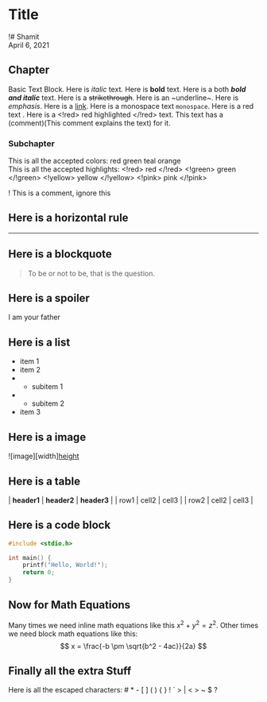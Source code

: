 # Title

!# Shamit <br> April 6, 2021

## Chapter

Basic Text Block. Here is *italic* text. Here is **bold** text. Here is a both ***bold and italic*** text. Here is a ~~strikethrough~~. Here is an ~underline~. Here is <em>emphasis</em>. Here is a [link](https://www.example.com). Here is a monospace text `monospace`. Here is a <red> red text </red>. Here is a <!red> red highlighted </!red> text. This text has a (comment)(This comment explains the text) for it.

### Subchapter

This is all the accepted colors: <red> red </red> <green> green </green> <teal> teal </teal> <orange> orange </orange> <br>This is all the accepted highlights: <!red> red </!red> <!green> green </!green> <!yellow> yellow </!yellow> <!pink> pink </!pink>

! This is a comment, ignore this

## Here is a horizontal rule

---

## Here is a blockquote

> To be or not to be, that is the question.

## Here is a spoiler

<spoiler> I am your father </spoiler>

## Here is a list

- item 1
- item 2
- - subitem 1
- - subitem 2
- item 3

## Here is a image

![image][width][height](https://www.example.com/image.jpg)

## Here is a table

| **header1** | **header2** | **header3** |
| row1 | cell2 | cell3 |
| row2 | cell2 | cell3 |

## Here is a code block

```c
#include <stdio.h>

int main() {
    printf("Hello, World!");
    return 0;
}
```

## Now for Math Equations

Many times we need inline math equations like this $x^2 + y^2 = z^2$. Other times we need block math equations like this:
$$ x = \frac{-b \pm \sqrt{b^2 - 4ac}}{2a} $$

## Finally all the extra Stuff

Here is all the escaped characters: \# \* \- \[ \] \( \) \{ \} \! \` \> \| \< \> \~ \$ \?
